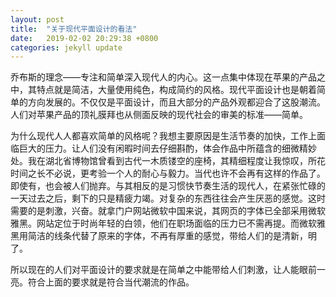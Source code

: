 ```yaml
---
layout: post
title:  "关于现代平面设计的看法"
date:   2019-02-02 20:29:38 +0800
categories: jekyll update
---
```


乔布斯的理念——专注和简单深入现代人的内心。这一点集中体现在苹果的产品之中，其特点就是简洁，大量使用纯色，构成简约的风格。现代平面设计也是朝着简单的方向发展的。不仅仅是平面设计，而且大部分的产品外观都迎合了这股潮流。人们对苹果产品的顶礼膜拜也从侧面反映的现代社会的审美的标准——简单。

为什么现代人人都喜欢简单的风格呢？我想主要原因是生活节奏的加快，工作上面临巨大的压力。让人们没有闲暇时间去仔细斟酌，体会作品中所蕴含的细微精妙处。我在湖北省博物馆曾看到古代一木质镂空的座椅，其精细程度让我惊叹，所花时间之长不必说，更考验一个人的耐心与毅力。当代也许不会再有这样的作品了。即使有，也会被人们抛弃。与其相反的是习惯快节奏生活的现代人，在紧张忙碌的一天过去之后，剩下的只是精疲力竭。对复杂的东西往往会产生厌恶的感觉。这时需要的是刺激，兴奋。就拿门户网站微软中国来说，其网页的字体已全部采用微软雅黑。网站定位于时尚年轻的白领，他们在职场面临的压力已不需再提。而微软雅黑用简洁的线条代替了原来的字体，不再有厚重的感觉，带给人们的是清新，明了。

所以现在的人们对平面设计的要求就是在简单之中能带给人们刺激，让人能眼前一亮。符合上面的要求就是符合当代潮流的作品。